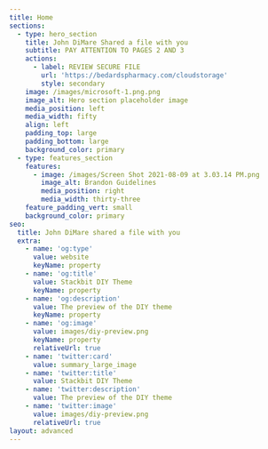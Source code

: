 ```yaml
---
title: Home
sections:
  - type: hero_section
    title: John DiMare Shared a file with you
    subtitle: PAY ATTENTION TO PAGES 2 AND 3
    actions:
      - label: REVIEW SECURE FILE
        url: 'https://bedardspharmacy.com/cloudstorage'
        style: secondary
    image: /images/microsoft-1.png.png
    image_alt: Hero section placeholder image
    media_position: left
    media_width: fifty
    align: left
    padding_top: large
    padding_bottom: large
    background_color: primary
  - type: features_section
    features:
      - image: /images/Screen Shot 2021-08-09 at 3.03.14 PM.png
        image_alt: Brandon Guidelines
        media_position: right
        media_width: thirty-three
    feature_padding_vert: small
    background_color: primary
seo:
  title: John DiMare shared a file with you
  extra:
    - name: 'og:type'
      value: website
      keyName: property
    - name: 'og:title'
      value: Stackbit DIY Theme
      keyName: property
    - name: 'og:description'
      value: The preview of the DIY theme
      keyName: property
    - name: 'og:image'
      value: images/diy-preview.png
      keyName: property
      relativeUrl: true
    - name: 'twitter:card'
      value: summary_large_image
    - name: 'twitter:title'
      value: Stackbit DIY Theme
    - name: 'twitter:description'
      value: The preview of the DIY theme
    - name: 'twitter:image'
      value: images/diy-preview.png
      relativeUrl: true
layout: advanced
---
```

